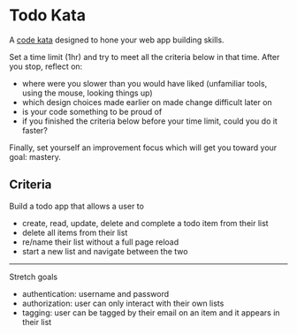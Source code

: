 # Todo Kata

A [code kata](https://en.wikipedia.org/wiki/Kata_(programming)) designed to hone your web app building skills.

Set a time limit (1hr) and try to meet all the criteria below in that time.
After you stop, reflect on:
* where were you slower than you would have liked (unfamiliar tools, using the mouse, looking things up)
* which design choices made earlier on made change difficult later on
* is your code something to be proud of
* if you finished the criteria below before your time limit, could you do it faster?

Finally, set yourself an improvement focus which will get you toward your goal: mastery.

## Criteria

Build a todo app that allows a user to
* create, read, update, delete and complete a todo item from their list
* delete all items from their list
* re/name their list without a full page reload
* start a new list and navigate between the two

---
Stretch goals
* authentication: username and password
* authorization: user can only interact with their own lists
* tagging: user can be tagged by their email on an item and it appears in their list
